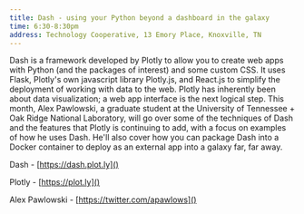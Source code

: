 ```yaml
---
title: Dash - using your Python beyond a dashboard in the galaxy
time: 6:30-8:30pm
address: Technology Cooperative, 13 Emory Place, Knoxville, TN
---
```


Dash is a framework developed by Plotly to allow you to create web apps with Python (and the packages of interest) and some custom CSS. It uses Flask, Plotly's own javascript library Plotly.js, and React.js to simplify the deployment of working with data to the web. Plotly has inherently been about data visualization; a web app interface is the next logical step. This month, Alex Pawlowski, a graduate student at the University of Tennessee + Oak Ridge National Laboratory, will go over some of the techniques of Dash and the features that Plotly is continuing to add, with a focus on examples of how he uses Dash. He'll also cover how you can package Dash into a Docker container to deploy as an external app into a galaxy far, far away.

Dash - [https://dash.plot.ly]()

Plotly - [https://plot.ly]()

Alex Pawlowski - [https://twitter.com/apawlows]()
